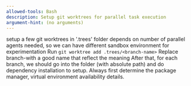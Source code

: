 ```yaml
---
allowed-tools: Bash
description: Setup git worktrees for parallel task execution
argument-hint: (no arguments)
---
```


setup a few git worktrees in '.trees' folder depends on number of parallel agents needed, so we can have different sandbox environment for experimentation
Run `git worktree add .trees/<branch-name>`
Replace branch-with a good name that reflect the meaning
After that, for each branch, we should go into the folder (with absolute path) and do dependency installation to setup. Always first determine the package manager, virtual environment availability details.